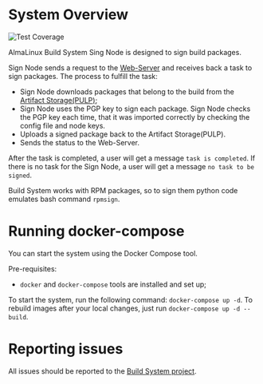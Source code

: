 # System Overview


<picture>
  <img alt="Test Coverage" src="https://img.shields.io/endpoint?url=https://gist.githubusercontent.com/isudak/77408a75d411a3e29bf01b16ac444604/raw/coverage-badge.json">
</picture>


AlmaLinux Build System Sing Node is designed to sign build packages.

Sign Node sends a request to the [Web-Server](https://github.com/AlmaLinux/albs-web-server) and receives back a task to sign packages. 
The process to fulfill the task:
* Sign Node downloads packages that belong to the build from the [Artifact Storage(PULP)](https://build.almalinux.org/pulp/content/builds/AlmaLinux-8-x86_64-22-br/);
* Sign Node uses the PGP key to sign each package. Sign Node checks the PGP key each time, that it was imported correctly by checking the config file and node keys. 
* Uploads a signed package back to the Artifact Storage(PULP).
* Sends the status to the Web-Server.

After the task is completed, a user will get a message `task is completed`. If there is no task for the Sign Node, a user will get a message `no task to be signed`.

Build System works with RPM packages, so to sign them python code emulates bash command `rpmsign`.


# Running docker-compose 

You can start the system using the Docker Compose tool.

Pre-requisites:
* `docker` and `docker-compose` tools are installed and set up;

To start the system, run the following command: `docker-compose up -d`. To rebuild images after your local changes, just run `docker-compose up -d --build`.

# Reporting issues 

All issues should be reported to the [Build System project](https://github.com/AlmaLinux/build-system).
